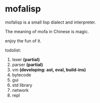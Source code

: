 # mofalisp

mofalisp is a small lisp dialect and interpreter.

The meaning of mofa in Chinese is magic.

enjoy the fun of it.

todolist:

1. lexer __(partial)__
2. parser __(partial)__
3. vm __(developing: ast, eval, build-ins)__
4. bytecode
5. gui
6. std library
7. network
8. repl
